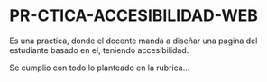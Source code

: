 # PR-CTICA-ACCESIBILIDAD-WEB
Es una practica, donde el docente manda a diseñar una pagina del estudiante basado en el, teniendo accesibilidad.

Se cumplio con todo lo planteado en la rubrica...

